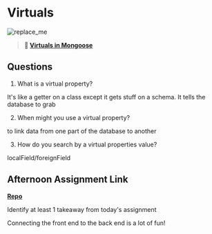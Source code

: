 # Virtuals

![replace_me](https://codeworks.blob.core.windows.net/public/assets/img/illustrations/placeholder.svg)

> **📖 [Virtuals in Mongoose](https://codeworksacademy.com/fs-student-guide/resources/wk5/04-Virtuals)**

## Questions

1. What is a virtual property?

It's like a getter on a class except it gets stuff on a schema. It tells the database to grab

2. When might you use a virtual property? 

to link data from one part of the database to another

3. How do you search by a virtual properties value?

localField/foreignField

## Afternoon Assignment Link

**[Repo](https://github.com/tebazele/KandyLand-Social)**

Identify at least 1 takeaway from today's assignment

Connecting the front end to the back end is a lot of fun!
